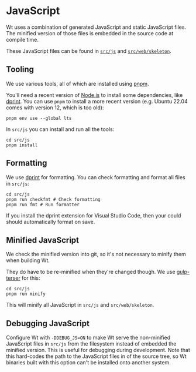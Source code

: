 # JavaScript

Wt uses a combination of generated JavaScript and static JavaScript files.
The minified version of those files is embedded in the source code at
compile time.

These JavaScript files can be found in [`src/js`](../../src/js)
and [`src/web/skeleton`](../../src/web/skeleton).

## Tooling

We use various tools, all of which are installed using [pnpm](https://pnpm.io).

You'll need a recent version of [Node.js](https://nodejs.org)
to install some dependencies, like [dprint](https://dprint.dev).
You can use `pnpm` to install a more recent version (e.g. Ubuntu
22.04 comes with version 12, which is too old):

```shell
pnpm env use --global lts
```

In `src/js` you can install and run all the tools:

```shell
cd src/js
pnpm install
```

## Formatting

We use [dprint](https://dprint.dev) for formatting. You can check formatting
and format all files in `src/js`:

```shell
cd src/js
pnpm run checkfmt # Check formatting
pnpm run fmt # Run formatter
```

If you install the dprint extension for Visual Studio Code, then your
could should automatically format on save.

## Minified JavaScript

We check the minified version into git, so it's not necessary to minify
them when building Wt.

They do have to be re-minified when they're changed though. We use
[gulp-terser](https://www.npmjs.com/package/gulp-terser) for this:

```shell
cd src/js
pnpm run minify
```

This will minify all JavaScript in `src/js` and `src/web/skeleton`.

## Debugging JavaScript

Configure Wt with `-DDEBUG_JS=ON` to make Wt serve the non-minified JavaScript
files in `src/js` from the filesystem instead of embedded the minified version.
This is useful for debugging during development. Note that this hard-codes the
path to the JavaScript files in of the source tree, so Wt binaries built with
this option can't be installed onto another system.
